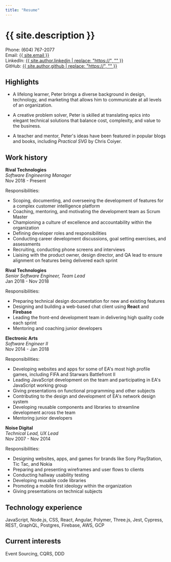 ```yaml
---
title: "Resume"
---
```


# {{ site.description }}

Phone: (604) 767-2077<br>
Email: <a href="mailto: {{ site.email }}">{{ site.email }}</a><br>
LinkedIn: <a href="{{ site.author.linkedin }}">{{ site.author.linkedin | replace: "https://", "" }}</a><br>
GitHub: <a href="{{ site.author.github }}">{{ site.author.github | replace: "https://", "" }}</a>

## Highlights

- A lifelong learner, Peter brings a diverse background in design, technology, and marketing that allows him to communicate at all levels of an organization. 

- A creative problem solver, Peter is skilled at translating epics into elegant technical solutions that balance cost, complexity, and value to the business.

- A teacher and mentor, Peter's ideas have been featured in popular blogs and books, including _Practical SVG_ by Chris Coiyer.

## Work history 

**Rival Technologies**<br>
_Software Engineering Manager_<br>
Nov 2018 - Present

Responsibilities:

- Scoping, documenting, and overseeing the development of features for a complex customer intelligence platform 
- Coaching, mentoring, and motivating the development team as Scrum Master
- Championing a culture of excellence and accountability within the organization 
- Defining developer roles and responsibilities
- Conducting career development discussions, goal setting exercises, and assessments
- Recruiting, conducting phone screens and interviews
- Liaising with the product owner, design director, and QA lead to ensure alignment on features being delivered each sprint


**Rival Technologies**<br>
_Senior Software Engineer, Team Lead_<br>
Jan 2018 - Nov 2018

Responsibilities:

- Preparing technical design documentation for new and existing features
- Designing and building a web-based chat client using **React** and **Firebase**
- Leading the front-end development team in delivering high quality code each sprint
- Mentoring and coaching junior developers


**Electronic Arts**<br>
_Software Engineer II_<br>
Nov 2014 - Jan 2018

Responsibilities:

- Developing websites and apps for some of EA's most high profile games, including FIFA and Starwars Battlefront II
- Leading JavaScript development on the team and participating in EA's JavaScript working group
- Giving presentations on functional programming and other subjects
- Contributing to the design and development of EA's network design system
- Developing reusable components and libraries to streamline development across the team
- Mentoring junior developers

**Noise Digital**<br>
_Technical Lead, UX Lead_<br>
Nov 2007 - Nov 2014

Responsibilities:

- Designing websites, apps, and games for brands like Sony PlayStation, Tic Tac, and Nokia
- Preparing and presenting wireframes and user flows to clients 
- Conducting hallway usability testing
- Developing reusable code libraries
- Promoting a mobile first ideology within the organization
- Giving presentations on technical subjects

## Technology experience 

JavaScript, Node.js, CSS, React, Angular, Polymer, Three.js, Jest, Cypress, REST, GraphQL, Postgres, Firebase, AWS, GCP

## Current interests

Event Sourcing, CQRS, DDD


